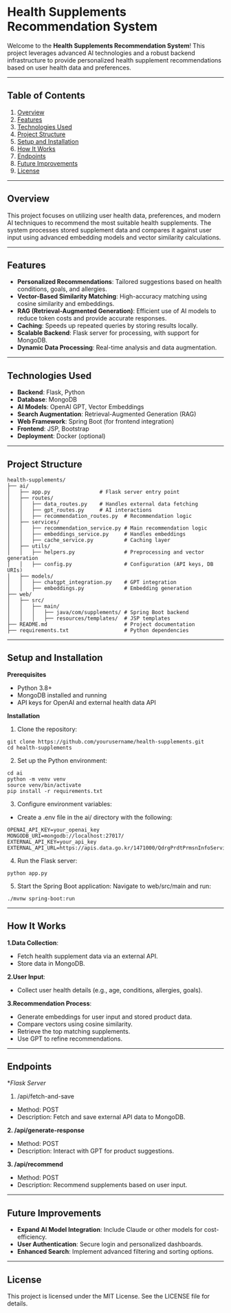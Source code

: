 # Health Supplements Recommendation System

Welcome to the **Health Supplements Recommendation System**! This project leverages advanced AI technologies and a robust backend infrastructure to provide personalized health supplement recommendations based on user health data and preferences.

---

## Table of Contents

1. [Overview](#overview)
2. [Features](#features)
3. [Technologies Used](#technologies-used)
4. [Project Structure](#project-structure)
5. [Setup and Installation](#setup-and-installation)
6. [How It Works](#how-it-works)
7. [Endpoints](#endpoints)
8. [Future Improvements](#future-improvements)
9. [License](#license)

---

## Overview

This project focuses on utilizing user health data, preferences, and modern AI techniques to recommend the most suitable health supplements. The system processes stored supplement data and compares it against user input using advanced embedding models and vector similarity calculations.

---

## Features

- **Personalized Recommendations**: Tailored suggestions based on health conditions, goals, and allergies.
- **Vector-Based Similarity Matching**: High-accuracy matching using cosine similarity and embeddings.
- **RAG (Retrieval-Augmented Generation)**: Efficient use of AI models to reduce token costs and provide accurate responses.
- **Caching**: Speeds up repeated queries by storing results locally.
- **Scalable Backend**: Flask server for processing, with support for MongoDB.
- **Dynamic Data Processing**: Real-time analysis and data augmentation.

---

## Technologies Used

- **Backend**: Flask, Python
- **Database**: MongoDB
- **AI Models**: OpenAI GPT, Vector Embeddings
- **Search Augmentation**: Retrieval-Augmented Generation (RAG)
- **Web Framework**: Spring Boot (for frontend integration)
- **Frontend**: JSP, Bootstrap
- **Deployment**: Docker (optional)

---

## Project Structure

```plaintext
health-supplements/
├── ai/
│   ├── app.py                # Flask server entry point
│   ├── routes/
│   │   ├── data_routes.py    # Handles external data fetching
│   │   ├── gpt_routes.py     # AI interactions
│   │   ├── recommendation_routes.py  # Recommendation logic
│   ├── services/
│   │   ├── recommendation_service.py # Main recommendation logic
│   │   ├── embeddings_service.py     # Handles embeddings
│   │   ├── cache_service.py          # Caching layer
│   ├── utils/
│   │   ├── helpers.py                # Preprocessing and vector generation
│   │   ├── config.py                 # Configuration (API keys, DB URIs)
│   ├── models/
│   │   ├── chatgpt_integration.py    # GPT integration
│   │   ├── embeddings.py             # Embedding generation
├── web/
│   ├── src/
│   │   ├── main/
│   │   │   ├── java/com/supplements/ # Spring Boot backend
│   │   │   ├── resources/templates/  # JSP templates
├── README.md                         # Project documentation
├── requirements.txt                  # Python dependencies
```

---

## Setup and Installation

**Prerequisites**
- Python 3.8+
- MongoDB installed and running
- API keys for OpenAI and external health data API

**Installation**
1. Clone the repository:
```
git clone https://github.com/yourusername/health-supplements.git
cd health-supplements
```

2. Set up the Python environment:
```
cd ai
python -m venv venv
source venv/bin/activate
pip install -r requirements.txt
```

3. Configure environment variables:
- Create a .env file in the ai/ directory with the following:
```
OPENAI_API_KEY=your_openai_key
MONGODB_URI=mongodb://localhost:27017/
EXTERNAL_API_KEY=your_api_key
EXTERNAL_API_URL=https://apis.data.go.kr/1471000/QdrgPrdtPrmsnInfoService03/getQdrgPrdtPrmsnInfoInq03
```

4. Run the Flask server:
```
python app.py
```

5. Start the Spring Boot application: Navigate to web/src/main and run:
```
./mvnw spring-boot:run
```

---

## How It Works

**1.Data Collection**:
- Fetch health supplement data via an external API.
- Store data in MongoDB.

**2.User Input**:
- Collect user health details (e.g., age, conditions, allergies, goals).

**3.Recommendation Process**:
- Generate embeddings for user input and stored product data.
- Compare vectors using cosine similarity.
- Retrieve the top matching supplements.
- Use GPT to refine recommendations.

---

## Endpoints

**Flask Server*
1. /api/fetch-and-save

- Method: POST
- Description: Fetch and save external API data to MongoDB.

**2. /api/generate-response**

- Method: POST
- Description: Interact with GPT for product suggestions.

**3. /api/recommend**

- Method: POST
- Description: Recommend supplements based on user input.

---

## Future Improvements

- **Expand AI Model Integration**: Include Claude or other models for cost-efficiency.
- **User Authentication**: Secure login and personalized dashboards.
- **Enhanced Search**: Implement advanced filtering and sorting options.

---

## License

This project is licensed under the MIT License. See the LICENSE file for details.
